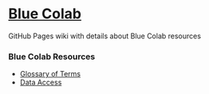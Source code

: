 # [Blue Colab](index.html)
GitHub Pages wiki with details about Blue Colab resources

### Blue Colab Resources
* [Glossary of Terms](glossary.md)
* [Data Access](data.md)

